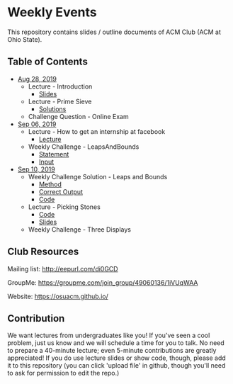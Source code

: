 Weekly Events
===

This repository contains slides / outline documents of ACM Club (ACM at Ohio State).

Table of Contents
---
* [Aug 28, 2019](Aug_28_2019)
    * Lecture - Introduction
        * [Slides](Aug_28_2019/Intro.pptx)
    * Lecture - Prime Sieve
        * [Solutions](Aug_28_2019/PrimeFactor.java)
    * Challenge Question - Online Exam
* [Sep 06, 2019](Sep_06_2019)
    * Lecture - How to get an internship at facebook
        * [Lecture](Sep_06_2019/InternshipAtFacebook.pdf)
    * Weekly Challenge - LeapsAndBounds
        * [Statement](Sep_06_2019/Leaps&Bounds.pptx)
        * [Input](Sep_06_2019/LeapsAndBoundsInput)
* [Sep 10, 2019](Sep_10_2019)
    * Weekly Challenge Solution - Leaps and Bounds
        * [Method](Sep_10_2019/LeapsAndBoundsSolution.pptx)
        * [Correct Output](Sep_10_2019/LeapsAndBoundsOutput)
        * [Code](Sep_10_2019/LeapsAndBoundsSolver.java)
    * Lecture - Picking Stones
        * [Code](Sep_10_2019/PickingStones.java)
        * [Slides](Sep_10_2019/PickingStones.pptx)
    * Weekly Challenge - Three Displays

Club Resources
---
Mailing list: http://eepurl.com/di0GCD

GroupMe:  https://groupme.com/join_group/49060136/1iVUqWAA

Website: https://osuacm.github.io/

Contribution
---
We want lectures from undergraduates like you! If you've seen a cool problem, just us know and we
will schedule a time for you to talk. No need to prepare a 40-minute lecture; even 5-minute
contributions are greatly appreciated! If you do use lecture slides or show code, though,
please add it to this repository (you can click 'upload file' in github, though you'll need
to ask for permission to edit the repo.)
